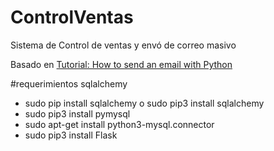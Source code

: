 # ControlVentas

Sistema de Control de ventas y envó de correo masivo

Basado en [Tutorial: How to send an email with Python ](URL "http://naelshiab.com/tutorial-send-email-python/")

#requerimientos sqlalchemy

* sudo pip install sqlalchemy o sudo pip3 install sqlalchemy
* sudo pip3 install pymysql
* sudo apt-get install python3-mysql.connector
* sudo pip3 install Flask
